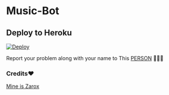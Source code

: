 # Music-Bot

## Deploy to Heroku

[![Deploy](https://www.herokucdn.com/deploy/button.svg)](https://heroku.com/deploy?template=https://github.com/Avengers105/Music-Bot/tree/main)


Report your problem along with your name to This [PERSON](https://t.me/Peterparker6) 👨🏻‍💻

### Credits❤️
[Mine is Zarox](https://github.com/MineisZarox)
